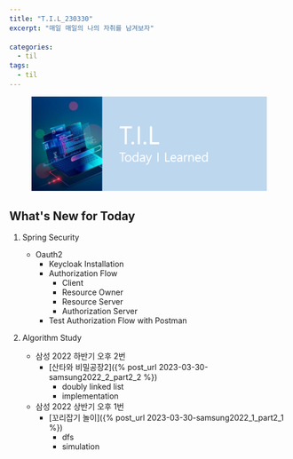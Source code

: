 ```yaml
---
title: "T.I.L_230330"
excerpt: "매일 매일의 나의 자취를 남겨보자"

categories:
  - til
tags:
  - til
---
```

<figure>
    <img src="/assets/images/til_image.png">
</figure>

## What's New for  Today 

1. Spring Security
    - Oauth2
        - Keycloak Installation
        - Authorization Flow
            - Client
            - Resource Owner
            - Resource Server
            - Authorization Server
        - Test Authorization Flow with Postman

2. Algorithm Study
    - 삼성 2022 하반기 오후 2번
        - [산타와 비밀공장2]({% post_url 2023-03-30-samsung2022_2_part2_2 %})
            - doubly linked list
            - implementation
    - 삼성 2022 상반기 오후 1번
        - [꼬리잡기 놀이]({% post_url 2023-03-30-samsung2022_1_part2_1 %})
            - dfs
            - simulation









        
